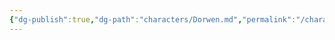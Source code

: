 ```yaml
---
{"dg-publish":true,"dg-path":"characters/Dorwen.md","permalink":"/characters/dorwen/","tags":["person","pc"],"noteIcon":"character"}
---
```


